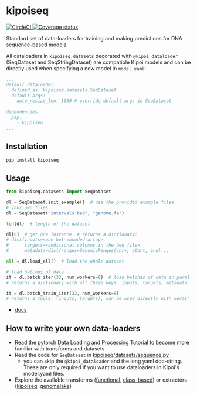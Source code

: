 # kipoiseq
<a href='https://circleci.com/gh/kipoi/kipoiseq'>
	<img alt='CircleCI' src='https://circleci.com/gh/kipoi/kipoiseq.svg?style=svg' style="max-height:20px;width:auto">
</a>
<a href=https://coveralls.io/github/kipoi/kipoiseq?branch=master>
	<img alt='Coverage status' src=https://coveralls.io/repos/github/kipoi/kipoiseq/badge.svg?branch=master style="max-height:20px;width:auto;">
</a>

Standard set of data-loaders for training and making predictions for DNA sequence-based models.

All dataloaders in `kipoiseq.datasets` decorated with `@kipoi_dataloader` (SeqDataset and SeqStringDataset) are compatible Kipoi models and can be directly used when specifying a new model in `model.yaml`:
```yaml
...
default_dataloader:
  defined_as: kipoiseq.datasets.SeqDataset
  default_args:
    auto_resize_len: 1000 # override default args in SeqDataset
    
dependencies:
  pip:
    - kipoiseq
...
```

## Installation

```bash
pip install kipoiseq
```

## Usage

```python
from kipoiseq.datasets import SeqDataset

dl = SeqDataset.init_example()  # use the provided example files
# your own files
dl = SeqDataset("intervals.bed", "genome.fa")

len(dl)  # length of the dataset

dl[0]  # get one instance. # returns a dictionary: 
# dict(inputs=<one-hot-encoded-array>, 
#      targets=<additional columns in the bed file>, 
#      metadata=dict(ranges=GenomicRanges(chr=, start, end)...

all = dl.load_all()  # load the whole dataset

# load batches of data
it = dl.batch_iter(32, num_workers=8)  # load batches of data in parallel using 8 workers
# returns a dictionary with all three keys: inputs, targets, metadata

it = dl.batch_train_iter(32, num_workers=8)
# returns a tuple: (inputs, targets), can be used directly with keras' `model.fit_generator`
```

- [docs](https://kipoi.org/kipoiseq/)

## How to write your own data-loaders
- Read the pytorch [Data Loading and Processing Tutorial](https://pytorch.org/tutorials/beginner/data_loading_tutorial.html) to become more familiar with transforms and datasets
- Read the code for `SeqDataset` in [kipoiseq/datasets/sequence.py](https://github.com/kipoi/kipoiseq/blob/master/kipoiseq/datasets/sequence.py)
  - you can skip the `@kipoi_dataloader` and the long yaml doc-string. These are only required if you want to use dataloaders in Kipoi's model.yaml files.
- Explore the available transforms ([functional](http://kipoi.org/kipoiseq/transforms/functional/), [class-based](http://kipoi.org/kipoiseq/transforms/transforms/)) or extractors ([kipoiseq](https://github.com/kipoi/kipoiseq/blob/master/kipoiseq/extractors.py), [genomelake](https://github.com/kundajelab/genomelake/blob/master/genomelake/extractors.py))
